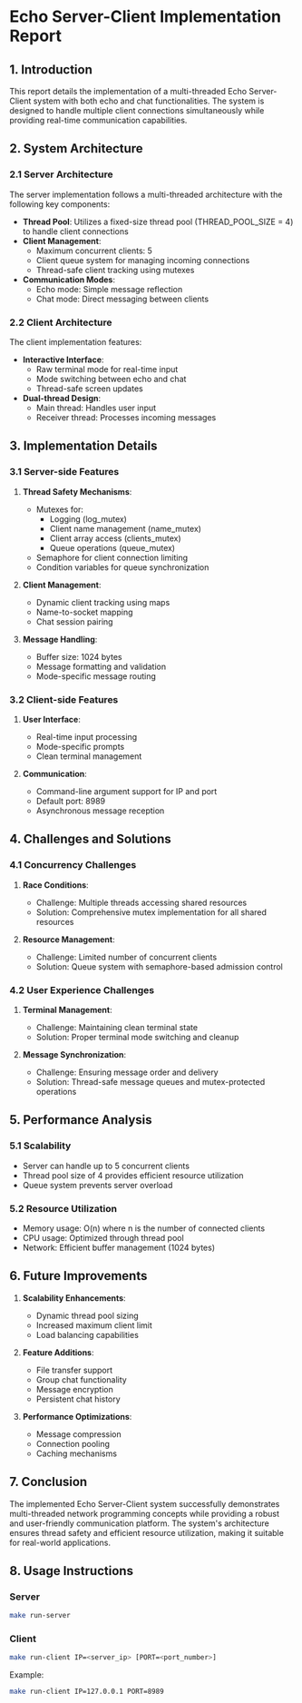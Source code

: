 # Echo Server-Client Implementation Report

## 1. Introduction
This report details the implementation of a multi-threaded Echo Server-Client system with both echo and chat functionalities. The system is designed to handle multiple client connections simultaneously while providing real-time communication capabilities.

## 2. System Architecture

### 2.1 Server Architecture
The server implementation follows a multi-threaded architecture with the following key components:

- **Thread Pool**: Utilizes a fixed-size thread pool (THREAD_POOL_SIZE = 4) to handle client connections
- **Client Management**:
  - Maximum concurrent clients: 5
  - Client queue system for managing incoming connections
  - Thread-safe client tracking using mutexes
- **Communication Modes**:
  - Echo mode: Simple message reflection
  - Chat mode: Direct messaging between clients

### 2.2 Client Architecture
The client implementation features:

- **Interactive Interface**:
  - Raw terminal mode for real-time input
  - Mode switching between echo and chat
  - Thread-safe screen updates
- **Dual-thread Design**:
  - Main thread: Handles user input
  - Receiver thread: Processes incoming messages

## 3. Implementation Details

### 3.1 Server-side Features
1. **Thread Safety Mechanisms**:
   - Mutexes for:
     - Logging (log_mutex)
     - Client name management (name_mutex)
     - Client array access (clients_mutex)
     - Queue operations (queue_mutex)
   - Semaphore for client connection limiting
   - Condition variables for queue synchronization

2. **Client Management**:
   - Dynamic client tracking using maps
   - Name-to-socket mapping
   - Chat session pairing

3. **Message Handling**:
   - Buffer size: 1024 bytes
   - Message formatting and validation
   - Mode-specific message routing

### 3.2 Client-side Features
1. **User Interface**:
   - Real-time input processing
   - Mode-specific prompts
   - Clean terminal management

2. **Communication**:
   - Command-line argument support for IP and port
   - Default port: 8989
   - Asynchronous message reception

## 4. Challenges and Solutions

### 4.1 Concurrency Challenges
1. **Race Conditions**:
   - Challenge: Multiple threads accessing shared resources
   - Solution: Comprehensive mutex implementation for all shared resources

2. **Resource Management**:
   - Challenge: Limited number of concurrent clients
   - Solution: Queue system with semaphore-based admission control

### 4.2 User Experience Challenges
1. **Terminal Management**:
   - Challenge: Maintaining clean terminal state
   - Solution: Proper terminal mode switching and cleanup

2. **Message Synchronization**:
   - Challenge: Ensuring message order and delivery
   - Solution: Thread-safe message queues and mutex-protected operations

## 5. Performance Analysis

### 5.1 Scalability
- Server can handle up to 5 concurrent clients
- Thread pool size of 4 provides efficient resource utilization
- Queue system prevents server overload

### 5.2 Resource Utilization
- Memory usage: O(n) where n is the number of connected clients
- CPU usage: Optimized through thread pool
- Network: Efficient buffer management (1024 bytes)

## 6. Future Improvements
1. **Scalability Enhancements**:
   - Dynamic thread pool sizing
   - Increased maximum client limit
   - Load balancing capabilities

2. **Feature Additions**:
   - File transfer support
   - Group chat functionality
   - Message encryption
   - Persistent chat history

3. **Performance Optimizations**:
   - Message compression
   - Connection pooling
   - Caching mechanisms

## 7. Conclusion
The implemented Echo Server-Client system successfully demonstrates multi-threaded network programming concepts while providing a robust and user-friendly communication platform. The system's architecture ensures thread safety and efficient resource utilization, making it suitable for real-world applications.

## 8. Usage Instructions

### Server
```bash
make run-server
```

### Client
```bash
make run-client IP=<server_ip> [PORT=<port_number>]
```
Example:
```bash
make run-client IP=127.0.0.1 PORT=8989
``` 